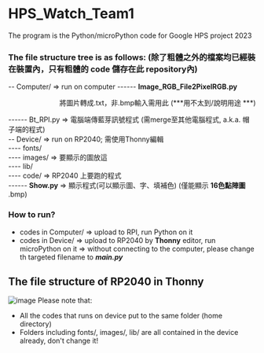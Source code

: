 # HPS_Watch_Team1
The program is the Python/microPython code for Google HPS project 2023

### The file structure tree is as follows:  (除了粗體之外的檔案均已經裝在裝置內，只有粗體的 code 儲存在此 repository內) 
-- Computer/                      => run on computer 
------ **Image_RGB_File2PixelRGB.py** <p align="right">將圖片轉成.txt，非.bmp輸入需用此 (***用不太到/說明用途 ***) </p>
------ Bt_RPI.py                  => 電腦端傳藍芽訊號程式 (需merge至其他電腦程式, a.k.a. 帽子端的程式)  
-- Device/                        => run on RP2040; 需使用Thonny編輯  
---- fonts/  
---- images/                      => 要顯示的圖放這  
---- lib/  
---- code/                        => RP2040 上要跑的程式  
------ **Show.py**                => 顯示程式(可以顯示圖、字、填補色) (僅能顯示 **16色點陣圖** .bmp)  

### How to run?
- codes in Computer/              => upload to RPI, run Python on it
- codes in Device/                => upload to RP2040 by **Thonny** editor, run microPython on it
                                  => without connecting to the computer, please change th  targeted filename to ***main.py***


## The file structure of RP2040 in Thonny
![image](https://github.com/kevinsky-chen/HPS_Watch_Team1/assets/56266480/28dc7ed8-a96a-4544-bb36-0f25ae761aed)
Please note that:  
- All the codes that runs on device put to the same folder (home directory)
- Folders including fonts/, images/, lib/ are all contained in the device already, don't change it!
